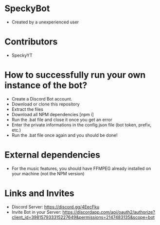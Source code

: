 # SpeckyBot
 
- Created by a unexperienced user

# Contributors

- SpeckyYT

# How to successfully run your own instance of the bot?

- Create a Discord Bot account.
- Download or clone this repository
- Extract the files
- Download all NPM dependencies [npm i]
- Run the .bat file and close it once you get an error
- Enter the private informations in the config.json file (bot token, prefix, etc.)
- Run the .bat file once again and you should be done!

# External dependencies

- For the music features, you should have FFMPEG already installed on your machine (not the NPM version)

# Links and Invites

- Discord Server: https://discord.gg/4EecFku
- Invite Bot in your Server: https://discordapp.com/api/oauth2/authorize?client_id=398157933315227649&permissions=2147483135&scope=bot
